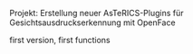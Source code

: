 Projekt: Erstellung neuer AsTeRICS-Plugins für Gesichtsausdruckserkennung mit OpenFace

first version, first functions